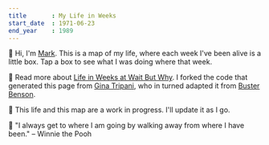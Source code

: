 ```yaml
---
title       : My Life in Weeks
start_date	: 1971-06-23
end_year    : 1989
---
```


👋 Hi, I'm [Mark](https://www.samplereality.com). This is a map of my life, where each week I've been alive is a little box. Tap a box to see what I was doing where that week.

📍 Read more about [Life in Weeks at Wait But Why](https://waitbutwhy.com/2014/05/life-weeks.html). I forked the code that generated this page from [Gina Tripani](https://github.com/ginatrapani/life-in-weeks), who in turned adapted it from [Buster Benson](https://busterbenson.com/life-in-weeks).

🌱 This life and this map are a work in progress. I'll update it as I go.

🍯 "I always get to where I am going by walking away from where I have been." – Winnie the Pooh
